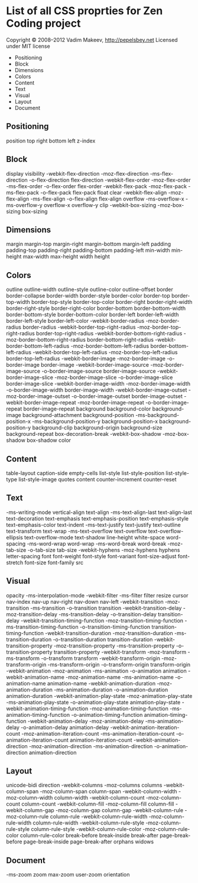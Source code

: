 # List of all CSS proprties for Zen Coding project

Copyright © 2008–2012 Vadim Makeev, http://pepelsbey.net
Licensed under MIT license

- Positioning
- Block
- Dimensions
- Colors
- Content
- Text
- Visual
- Layout
- Document

## Positioning

position
top
right
bottom
left
z-index

## Block

display
visibility
-webkit-flex-direction
-moz-flex-direction
-ms-flex-direction
-o-flex-direction
flex-direction
-webkit-flex-order
-moz-flex-order
-ms-flex-order
-o-flex-order
flex-order
-webkit-flex-pack
-moz-flex-pack
-ms-flex-pack
-o-flex-pack
flex-pack
float
clear
-webkit-flex-align
-moz-flex-align
-ms-flex-align
-o-flex-align
flex-align
overflow
-ms-overflow-x
-ms-overflow-y
overflow-x
overflow-y
clip
-webkit-box-sizing
-moz-box-sizing
box-sizing

## Dimensions

margin
margin-top
margin-right
margin-bottom
margin-left
padding
padding-top
padding-right
padding-bottom
padding-left
min-width
min-height
max-width
max-height
width
height

## Colors

outline
outline-width
outline-style
outline-color
outline-offset
border
border-collapse
border-width
border-style
border-color
border-top
border-top-width
border-top-style
border-top-color
border-right
border-right-width
border-right-style
border-right-color
border-bottom
border-bottom-width
border-bottom-style
border-bottom-color
border-left
border-left-width
border-left-style
border-left-color
-webkit-border-radius
-moz-border-radius
border-radius
-webkit-border-top-right-radius
-moz-border-top-right-radius
border-top-right-radius
-webkit-border-bottom-right-radius
-moz-border-bottom-right-radius
border-bottom-right-radius
-webkit-border-bottom-left-radius
-moz-border-bottom-left-radius
border-bottom-left-radius
-webkit-border-top-left-radius
-moz-border-top-left-radius
border-top-left-radius
-webkit-border-image
-moz-border-image
-o-border-image
border-image
-webkit-border-image-source
-moz-border-image-source
-o-border-image-source
border-image-source
-webkit-border-image-slice
-moz-border-image-slice
-o-border-image-slice
border-image-slice
-webkit-border-image-width
-moz-border-image-width
-o-border-image-width
border-image-width
-webkit-border-image-outset
-moz-border-image-outset
-o-border-image-outset
border-image-outset
-webkit-border-image-repeat
-moz-border-image-repeat
-o-border-image-repeat
border-image-repeat
background
background-color
background-image
background-attachment
background-position
-ms-background-position-x
-ms-background-position-y
background-position-x
background-position-y
background-clip
background-origin
background-size
background-repeat
box-decoration-break
-webkit-box-shadow
-moz-box-shadow
box-shadow
color

## Content

table-layout
caption-side
empty-cells
list-style
list-style-position
list-style-type
list-style-image
quotes
content
counter-increment
counter-reset

## Text

-ms-writing-mode
vertical-align
text-align
-ms-text-align-last
text-align-last
text-decoration
text-emphasis
text-emphasis-position
text-emphasis-style
text-emphasis-color
text-indent
-ms-text-justify
text-justify
text-outline
text-transform
text-wrap
-ms-text-overflow
text-overflow
text-overflow-ellipsis
text-overflow-mode
text-shadow
line-height
white-space
word-spacing
-ms-word-wrap
word-wrap
-ms-word-break
word-break
-moz-tab-size
-o-tab-size
tab-size
-webkit-hyphens
-moz-hyphens
hyphens
letter-spacing
font
font-weight
font-style
font-variant
font-size-adjust
font-stretch
font-size
font-family
src

## Visual

opacity
-ms-interpolation-mode
-webkit-filter
-ms-filter
filter
resize
cursor
nav-index
nav-up
nav-right
nav-down
nav-left
-webkit-transition
-moz-transition
-ms-transition
-o-transition
transition
-webkit-transition-delay
-moz-transition-delay
-ms-transition-delay
-o-transition-delay
transition-delay
-webkit-transition-timing-function
-moz-transition-timing-function
-ms-transition-timing-function
-o-transition-timing-function
transition-timing-function
-webkit-transition-duration
-moz-transition-duration
-ms-transition-duration
-o-transition-duration
transition-duration
-webkit-transition-property
-moz-transition-property
-ms-transition-property
-o-transition-property
transition-property
-webkit-transform
-moz-transform
-ms-transform
-o-transform
transform
-webkit-transform-origin
-moz-transform-origin
-ms-transform-origin
-o-transform-origin
transform-origin
-webkit-animation
-moz-animation
-ms-animation
-o-animation
animation
-webkit-animation-name
-moz-animation-name
-ms-animation-name
-o-animation-name
animation-name
-webkit-animation-duration
-moz-animation-duration
-ms-animation-duration
-o-animation-duration
animation-duration
-webkit-animation-play-state
-moz-animation-play-state
-ms-animation-play-state
-o-animation-play-state
animation-play-state
-webkit-animation-timing-function
-moz-animation-timing-function
-ms-animation-timing-function
-o-animation-timing-function
animation-timing-function
-webkit-animation-delay
-moz-animation-delay
-ms-animation-delay
-o-animation-delay
animation-delay
-webkit-animation-iteration-count
-moz-animation-iteration-count
-ms-animation-iteration-count
-o-animation-iteration-count
animation-iteration-count
-webkit-animation-direction
-moz-animation-direction
-ms-animation-direction
-o-animation-direction
animation-direction

## Layout

unicode-bidi
direction
-webkit-columns
-moz-columns
columns
-webkit-column-span
-moz-column-span
column-span
-webkit-column-width
-moz-column-width
column-width
-webkit-column-count
-moz-column-count
column-count
-webkit-column-fill
-moz-column-fill
column-fill
-webkit-column-gap
-moz-column-gap
column-gap
-webkit-column-rule
-moz-column-rule
column-rule
-webkit-column-rule-width
-moz-column-rule-width
column-rule-width
-webkit-column-rule-style
-moz-column-rule-style
column-rule-style
-webkit-column-rule-color
-moz-column-rule-color
column-rule-color
break-before
break-inside
break-after
page-break-before
page-break-inside
page-break-after
orphans
widows

## Document

-ms-zoom
zoom
max-zoom
user-zoom
orientation